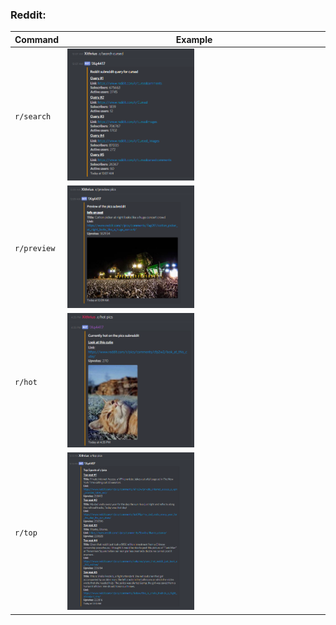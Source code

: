 <style>
    .img {
        width: 50%;
        height: 50%;
    }
</style>

### Reddit:
|  Command  |  Example  |
| ------------- | ------------- |
|  `r/search`  |  <img class="img" src="../repository/images/reddit/search.png">  |
|  `r/preview`  |  <img class="img" src="../repository/images/reddit/preview.png">  |
|  `r/hot`  |  <img class="img" src="../repository/images/reddit/hot.png">  |
|  `r/top`  |  <img class="img" src="../repository/images/reddit/top.png">  |